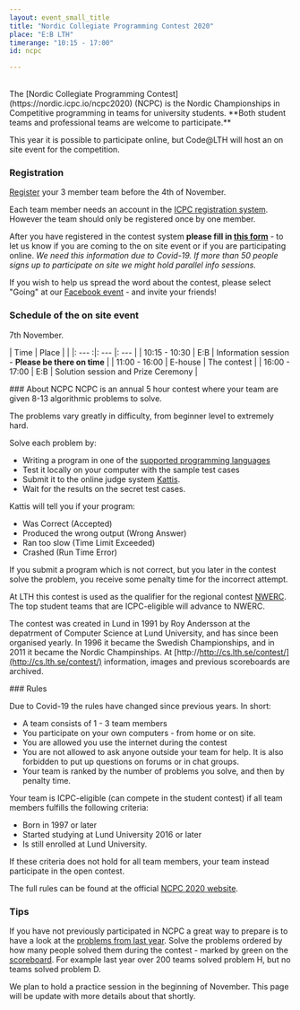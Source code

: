 ```yaml
---
layout: event_small_title
title: "Nordic Collegiate Programming Contest 2020"
place: "E:B LTH"
timerange: "10:15 - 17:00"
id: ncpc

---
```


<br />
The [Nordic Collegiate Programming Contest](https://nordic.icpc.io/ncpc2020) (NCPC) is the Nordic Championships in Competitive programming in teams for university students. **Both student teams and professional teams are welcome to participate.**

This year it is possible to participate online, but Code@LTH will host an on site event for the competition.

### Registration

[Register](https://icpc.global/regionals/finder/Nordic-2020) your 3 member team before the 4th of November.

Each team member needs an account in the [ICPC registration system](https://icpc.global/). However the team should only be registered once by one member.


After you have registered in the contest system **please fill in [this form](https://docs.google.com/forms/d/e/1FAIpQLSej1wPdwe4HYke9PITSLJ8bYaXUptaR-1eYkUEzHqUWdHZ7lg/viewform)** - to let us know if you are coming to the on site event or if you are participating online. _We need this information due to Covid-19. If more than 50 people signs up to participate on site we might hold parallel info sessions._

If you wish to help us spread the word about the contest, please select "Going" at our [Facebook event](https://www.facebook.com/events/789949701803239) - and invite your friends!


### Schedule of the on site event

7th November.

<style>
td, th {padding: 5px;}
</style>


| Time  | Place | |
|: ---  :|: --- |: --- |
| 10:15 - 10:30 | E:B   | Information session - **Please be there on time** |
| 11:00 - 16:00 | E-house | The contest |
| 16:00 - 17:00 | E:B | Solution session and Prize Ceremony |


<a name="about" />
### About NCPC
NCPC is an annual 5 hour contest where your team are given 8-13 algorithmic problems to solve.

The problems vary greatly in difficulty, from beginner level to extremely hard.

Solve each problem by:
- Writing a program in one of the [supported programming languages](https://open.kattis.com/help)
- Test it locally on your computer with the sample test cases
- Submit it to the online judge system [Kattis](https://open.kattis.com).
- Wait for the results on the secret test cases.

Kattis will tell you if your program:
- Was Correct (Accepted)
- Produced the wrong output (Wrong Answer)
- Ran too slow (Time Limit Exceeded)
- Crashed (Run Time Error)

If you submit a program which is not correct, but you later in the contest solve the problem, you receive some penalty time for the incorrect attempt.

At LTH this contest is used as the qualifier for the regional contest [NWERC](https://www.nwerc.eu). The top student teams that are ICPC-eligible will advance to NWERC.

The contest was created in Lund in 1991 by Roy Andersson at the depatrment of Computer Science at Lund University, and has since been organised yearly. In 1996 it became the Swedish Championships, and in 2011 it became the Nordic Champinships. At [http://http://cs.lth.se/contest/](http://cs.lth.se/contest/) information, images and previous scoreboards are archived.

<a name="rules" />
### Rules

Due to Covid-19 the rules have changed since previous years. In short:

- A team consists of 1 - 3 team members
- You participate on your own computers - from home or on site.
- You are allowed you use the internet during the contest
- You are not allowed to ask anyone outside your team for help. It is also forbidden to put up questions on forums or in chat groups.
- Your team is ranked by the number of problems you solve, and then by penalty time.

Your team is ICPC-eligible (can compete in the student contest) if all team members fulfills the following criteria:
- Born in 1997 or later
- Started studying at Lund University 2016 or later
- Is still enrolled at Lund University.

If these criteria does not hold for all team members, your team instead participate in the open contest.

The full rules can be found at the official [NCPC 2020 website](https://nordic.icpc.io/ncpc2020#rules).

### Tips

If you have not previously participated in NCPC a great way to prepare is to have a look at the [problems from last year](https://ncpc19.kattis.com/problems). Solve the problems ordered by how many people solved them during the contest - marked by green on the [scoreboard](https://ncpc19.kattis.com/standings). For example last year over 200 teams solved problem H, but no teams solved problem D.

We plan to hold a practice session in the beginning of November. This page will be update with more details about that shortly.
